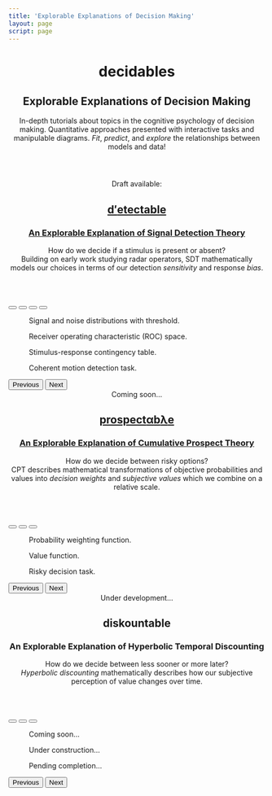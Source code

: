 ```yaml
---
title: 'Explorable Explanations of Decision Making'
layout: page
script: page
---
```


<!--lint ignore first-heading-level-->

<header class="dec-main-header">
  <hgroup class="dec-main-titles">
    <h1 class="dec-main-title">decidables</h1>
    <h2 class="dec-main-subtitle">Explorable Explanations of Decision Making</h2>
  </hgroup>
  <p class="dec-main-lead">
    In-depth tutorials about topics in the cognitive psychology of decision making.
    Quantitative approaches presented with interactive tasks and manipulable diagrams.
    <em>Fit</em>, <em>predict</em>, and <em>explore</em> the relationships between models and
    data!
  </p>
</header>

<div class="dec-sites">

  <section class="dec-site">
  <!-- DETECTABLE -->
    <div class="dec-site-wrapper">
      <header class="dec-site-header">
        <div class="dec-site-intro">Draft available:</div>
        <a class="dec-site-link" href="detectable/">
          <hgroup class="dec-site-titles">
            <h2 class="dec-site-title">
              <span class="detectable"><span class="math-var d">d′</span>ete<span class="math-var c">c</span>table</span>
            </h2>
            <h3 class="dec-site-subtitle">An Explorable Explanation of Signal Detection Theory</h3>
          </hgroup>
        </a>
        <p class="dec-site-lead">
          How do we decide if a stimulus is present or absent?<br>
          Building on early work studying radar operators, SDT mathematically models our
          choices in terms of our detection <em>sensitivity</em> and response <em>bias</em>.
        </p>
      </header>
      <div class="dec-carousel carousel slide" id="detectable-carousel" data-bs-interval="false" data-bs-touch="false">
        <div class="dec-carousel-indicators carousel-indicators">
          <button type="button" data-bs-target="#detectable-carousel" data-bs-slide-to="0" aria-label="Slide 1" class="active" aria-current="true"></button>
          <button type="button" data-bs-target="#detectable-carousel" data-bs-slide-to="1" aria-label="Slide 2"></button>
          <button type="button" data-bs-target="#detectable-carousel" data-bs-slide-to="2" aria-label="Slide 3"></button>
          <button type="button" data-bs-target="#detectable-carousel" data-bs-slide-to="3" aria-label="Slide 4"></button>
        </div>
        <div class="dec-carousel-items">
          <div class="dec-carousel-item carousel-item active">
            <figure class="dec-demo-figure">
              <sdt-model class="dec-demo" interactive threshold bias distributions sensitivity color="outcome"></sdt-model>
              <figcaption class="dec-demo-caption">Signal and noise distributions with threshold.</figcaption>
            </figure>
          </div>
          <div class="dec-carousel-item carousel-item">
            <figure class="dec-demo-figure">
              <roc-space class="dec-demo" interactive point="all" iso-d="all" iso-c="all" far="0.1" hr="0.8"></roc-space>
              <figcaption class="dec-demo-caption">Receiver operating characteristic (ROC) space.</figcaption>
            </figure>
          </div>
          <div class="dec-carousel-item carousel-item">
            <figure class="dec-demo-figure">
              <detectable-table class="dec-demo" numeric interactive summary="stimulusRates responseRates accuracy" hits="80" misses="20" false-alarms="10" correct-rejections="90" color="outcome"></detectable-table>
              <figcaption class="dec-demo-caption">Stimulus-response contingency table.</figcaption>
            </figure>
          </div>
          <div class="dec-carousel-item carousel-item">
            <figure class="dec-demo-figure">
              <rdk-task class="dec-demo" running count="100" coherence="0.5" trials="Infinity" probability="0.5" duration="1000" wait="1000" iti="1000"></rdk-task>
              <figcaption class="dec-demo-caption">Coherent motion detection task.</figcaption>
            </figure>
          </div>
        </div>
        <button class="dec-carousel-control carousel-control-prev" type="button" data-bs-target="#detectable-carousel" data-bs-slide="prev">
          <span class="dec-carousel-prev-icon" aria-hidden="true"></span>
          <span class="visually-hidden">Previous</span>
        </button>
        <button class="dec-carousel-control carousel-control-next" type="button" data-bs-target="#detectable-carousel" data-bs-slide="next">
          <span class="dec-carousel-next-icon" aria-hidden="true"></span>
          <span class="visually-hidden">Next</span>
        </button>
      </div>
    </div>
  </section>

  <section class="dec-site">
  <!-- PROSPECTABLE -->
    <div class="dec-site-wrapper">
      <header class="dec-site-header">
        <div class="dec-site-intro dec-disabled">Coming soon...</div>
        <a class="dec-site-link dec-disabled" href="prospectable/">
          <hgroup class="dec-site-titles">
            <h2 class="dec-site-title">
              <span class="prospectable">prospect<span class="math-var">α</span>b<span class="math-var">λ</span>e</span>
            </h2>
            <h3 class="dec-site-subtitle">An Explorable Explanation of Cumulative Prospect Theory</h3>
          </hgroup>
        </a>
        <p class="dec-site-lead dec-disabled">
          How do we decide between risky options?<br>
          CPT describes mathematical transformations of objective probabilities and values
          into <em>decision weights</em> and <em>subjective values</em> which we combine on a
          relative scale.
        </p>
      </header>
      <div class="dec-carousel carousel slide" id="prospectable-carousel" data-bs-interval="false" data-bs-touch="false">
        <div class="dec-carousel-indicators carousel-indicators">
          <button type="button" data-bs-target="#prospectable-carousel" data-bs-slide-to="0" class="active" aria-current="true" aria-label="Slide 1"></button>
          <button type="button" data-bs-target="#prospectable-carousel" data-bs-slide-to="1" aria-label="Slide 2"></button>
          <button type="button" data-bs-target="#prospectable-carousel" data-bs-slide-to="2" aria-label="Slide 3"></button>
        </div>
        <div class="dec-carousel-items">
          <div class="dec-carousel-item carousel-item active">
            <figure class="dec-demo-figure">
              <cpt-probability class="dec-demo" interactive gamma="0.75" label probability="0.75"></cpt-probability>
              <figcaption class="dec-demo-caption">Probability weighting function.</figcaption>
            </figure>
          </div>
          <div class="dec-carousel-item carousel-item">
            <figure class="dec-demo-figure">
              <cpt-value class="dec-demo" interactive alpha="0.9" lambda="2" value="10"></cpt-value>
              <figcaption class="dec-demo-caption">Value function.</figcaption>
            </figure>
          </div>
          <div class="dec-carousel-item carousel-item">
            <figure class="dec-demo-figure">
              <risky-task class="dec-demo" running trials="Infinity" duration="2500" iti="1500"></risky-task>
              <figcaption class="dec-demo-caption">Risky decision task.</figcaption>
            </figure>
          </div>
        </div>
        <button class="dec-carousel-control carousel-control-prev" type="button" data-bs-target="#prospectable-carousel" data-bs-slide="prev">
          <span class="dec-carousel-prev-icon" aria-hidden="true"></span>
          <span class="visually-hidden">Previous</span>
        </button>
        <button class="dec-carousel-control carousel-control-next" type="button" data-bs-target="#prospectable-carousel" data-bs-slide="next">
          <span class="dec-carousel-next-icon" aria-hidden="true"></span>
          <span class="visually-hidden">Next</span>
        </button>
      </div>
    </div>
  </section>

  <section class="dec-site">
  <!-- DISCOUNTABLE -->
    <div class="dec-site-wrapper">
      <header class="dec-site-header">
        <div class="dec-site-intro dec-disabled">Under development...</div>
        <a class="dec-site-link dec-disabled"> <!-- href="discountable/" -->
          <hgroup class="dec-site-titles">
            <h2 class="dec-site-title">
              <span class="discountable">dis<span class="math-var">k</span>ountable</span>
            </h2>
            <h3 class="dec-site-subtitle">An Explorable Explanation of Hyperbolic Temporal Discounting</h3>
          </hgroup>
        </a>
        <p class="dec-site-lead dec-disabled">
          How do we decide between less sooner or more later?<br>
          <em>Hyperbolic discounting</em> mathematically describes how our subjective
          perception of value changes over time.
        </p>
      </header>
      <div class="dec-carousel carousel slide" id="discountable-carousel" data-bs-interval="false" data-bs-touch="false">
        <div class="dec-carousel-indicators carousel-indicators">
          <button type="button" data-bs-target="#discountable-carousel" data-bs-slide-to="0" class="active" aria-current="true" aria-label="Slide 1"></button>
          <button type="button" data-bs-target="#discountable-carousel" data-bs-slide-to="1" aria-label="Slide 2"></button>
          <button type="button" data-bs-target="#discountable-carousel" data-bs-slide-to="2" aria-label="Slide 3"></button>
        </div>
        <div class="dec-carousel-items">
          <div class="dec-carousel-item carousel-item active">
            <figure class="dec-demo-figure">
              <div class="dec-demo-placeholder dec-disabled">Coming soon...</div>
              <figcaption class="dec-demo-caption"></figcaption>
            </figure>
          </div>
          <div class="dec-carousel-item carousel-item">
            <figure class="dec-demo-figure">
              <div class="dec-demo-placeholder dec-disabled">Under construction...</div>
              <figcaption class="dec-demo-caption"></figcaption>
            </figure>
          </div>
          <div class="dec-carousel-item carousel-item">
            <figure class="dec-demo-figure">
              <div class="dec-demo-placeholder dec-disabled">Pending completion...</div>
              <figcaption class="dec-demo-caption"></figcaption>
            </figure>
          </div>
        </div>
        <button class="dec-carousel-control carousel-control-prev" type="button" data-bs-target="#discountable-carousel" data-bs-slide="prev">
          <span class="dec-carousel-prev-icon" aria-hidden="true"></span>
          <span class="visually-hidden">Previous</span>
        </button>
        <button class="dec-carousel-control carousel-control-next" type="button" data-bs-target="#discountable-carousel" data-bs-slide="next">
          <span class="dec-carousel-next-icon" aria-hidden="true"></span>
          <span class="visually-hidden">Next</span>
        </button>
      </div>
    </div>
  </section>

</div>
